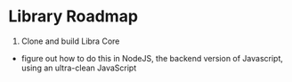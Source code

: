 # Library Roadmap

1. Clone and build Libra Core

* figure out how to do this in NodeJS,
the backend version of Javascript, using an ultra-clean JavaScript
